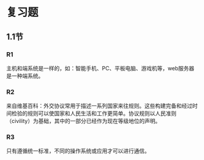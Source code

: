 # 复习题

## 1.1节

### R1

主机和端系统是一样的，如：智能手机、PC、平板电脑、游戏机等，web服务器是一种端系统。

### R2

来自维基百科：外交协议常用于描述一系列国家来往规则。这些构建完备和经过时间检验的规则可以使国家和人民生活和工作更简单。协议规则以人民准则（civility）为基础，其中的一部分已经作为现在等级地位的声明。

### R3

只有遵循统一标准，不同的操作系统或应用才可以进行通信。

